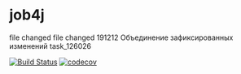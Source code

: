 # job4j
file changed
file changed 191212
Объединение зафиксированных изменений
task_126026

[![Build Status](https://travis-ci.org/Kot-Kot/job4j.svg?branch=master)](https://travis-ci.org/Kot-Kot/job4j)
[![codecov](https://codecov.io/gh/Kot-Kot/job4j/branch/master/graph/badge.svg)](https://codecov.io/gh/Kot-Kot/job4j)